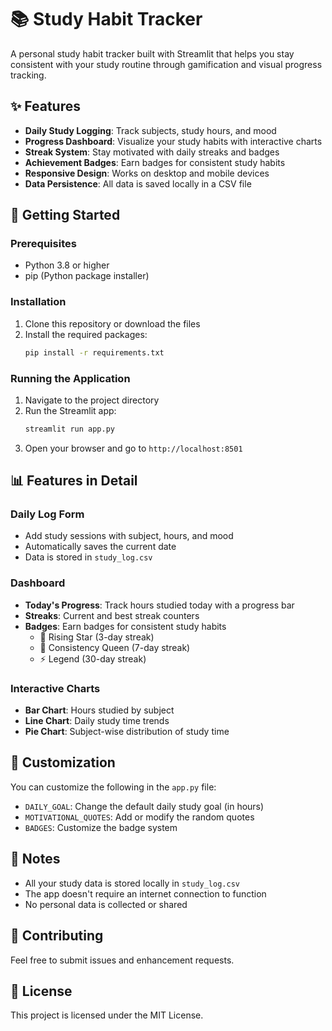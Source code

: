 # 📚 Study Habit Tracker

A personal study habit tracker built with Streamlit that helps you stay consistent with your study routine through gamification and visual progress tracking.

## ✨ Features

- **Daily Study Logging**: Track subjects, study hours, and mood
- **Progress Dashboard**: Visualize your study habits with interactive charts
- **Streak System**: Stay motivated with daily streaks and badges
- **Achievement Badges**: Earn badges for consistent study habits
- **Responsive Design**: Works on desktop and mobile devices
- **Data Persistence**: All data is saved locally in a CSV file

## 🚀 Getting Started

### Prerequisites

- Python 3.8 or higher
- pip (Python package installer)

### Installation

1. Clone this repository or download the files
2. Install the required packages:
   ```bash
   pip install -r requirements.txt
   ```

### Running the Application

1. Navigate to the project directory
2. Run the Streamlit app:
   ```bash
   streamlit run app.py
   ```
3. Open your browser and go to `http://localhost:8501`

## 📊 Features in Detail

### Daily Log Form
- Add study sessions with subject, hours, and mood
- Automatically saves the current date
- Data is stored in `study_log.csv`

### Dashboard
- **Today's Progress**: Track hours studied today with a progress bar
- **Streaks**: Current and best streak counters
- **Badges**: Earn badges for consistent study habits
  - 🌟 Rising Star (3-day streak)
  - 👑 Consistency Queen (7-day streak)
  - ⚡ Legend (30-day streak)

### Interactive Charts
- **Bar Chart**: Hours studied by subject
- **Line Chart**: Daily study time trends
- **Pie Chart**: Subject-wise distribution of study time

## 🎨 Customization

You can customize the following in the `app.py` file:
- `DAILY_GOAL`: Change the default daily study goal (in hours)
- `MOTIVATIONAL_QUOTES`: Add or modify the random quotes
- `BADGES`: Customize the badge system

## 📝 Notes

- All your study data is stored locally in `study_log.csv`
- The app doesn't require an internet connection to function
- No personal data is collected or shared

## 🤝 Contributing

Feel free to submit issues and enhancement requests.

## 📜 License

This project is licensed under the MIT License.
